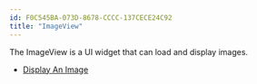 ```yaml
---
id: F0C545BA-073D-8678-CCCC-137CECE24C92
title: "ImageView"
---
```


The ImageView is a UI widget that can load and display images.

-   [Display An Image](/Recipes/android/controls/imageview/display_an_image)
